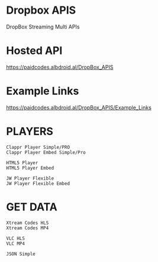 # Dropbox APIS
DropBox Streaming Multi APIs

# Hosted API
https://paidcodes.albdroid.al/DropBox_APIS

# Example Links
https://paidcodes.albdroid.al/DropBox_APIS/Example_Links

# PLAYERS
    Clappr Player Simple/PRO
    Clappr Player Embed Simple/Pro

    HTML5 Player
    HTML5 Player Embed

    JW Player Flexible
    JW Player Flexible Embed

# GET DATA
    Xtream Codes HLS
    Xtream Codes MP4

    VLC HLS
    VLC MP4

    JSON Simple
